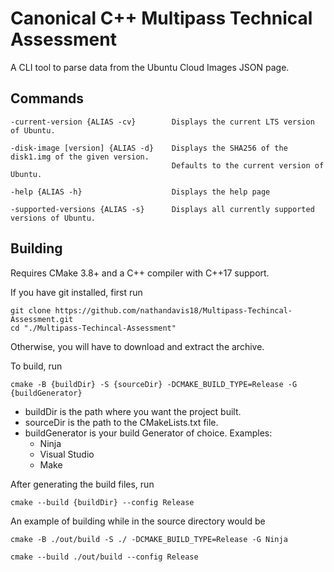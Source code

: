 # Canonical C++ Multipass Technical Assessment

A CLI tool to parse data from the Ubuntu Cloud Images JSON page.

## Commands

	-current-version {ALIAS -cv}		Displays the current LTS version of Ubuntu.

	-disk-image [version] {ALIAS -d}	Displays the SHA256 of the disk1.img of the given version.
										Defaults to the current version of Ubuntu.

	-help {ALIAS -h}					Displays the help page

	-supported-versions {ALIAS -s}		Displays all currently supported versions of Ubuntu.


## Building

Requires CMake 3.8+ and a C++ compiler with C++17 support.

If you have git installed, first run

	git clone https://github.com/nathandavis18/Multipass-Techincal-Assessment.git
	cd "./Multipass-Techincal-Assessment"

Otherwise, you will have to download and extract the archive.

To build, run

	cmake -B {buildDir} -S {sourceDir} -DCMAKE_BUILD_TYPE=Release -G {buildGenerator}

* buildDir is the path where you want the project built.
* sourceDir is the path to the CMakeLists.txt file.
* buildGenerator is your build Generator of choice. Examples:
	* Ninja
	* Visual Studio
	* Make
		

After generating the build files, run

	cmake --build {buildDir} --config Release

An example of building while in the source directory would be

	cmake -B ./out/build -S ./ -DCMAKE_BUILD_TYPE=Release -G Ninja

	cmake --build ./out/build --config Release


